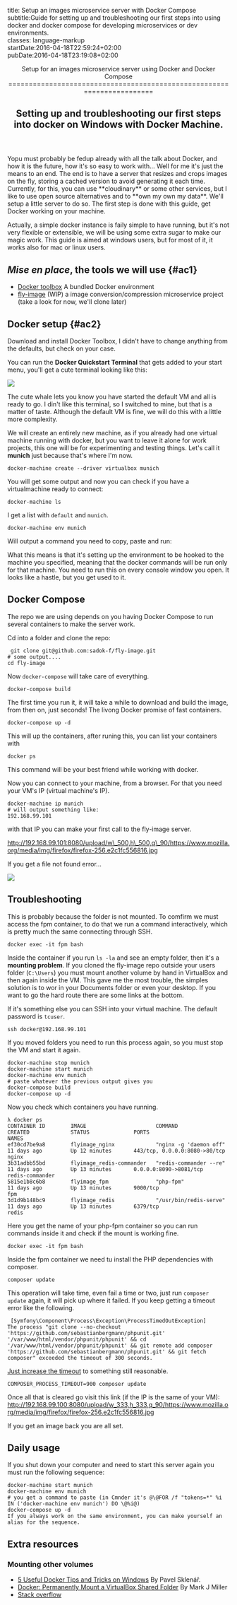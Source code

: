 title: Setup an images microservice server with Docker Compose\
subtitle:Guide for setting up and troubleshooting our first steps into using docker and docker compose for developing microservices or dev environments.\
classes: language-markup\
startDate:2016-04-18T22:59:24+02:00\
pubDate:2016-04-18T23:19:08+02:00

<header>
<hgroup>
Setup for an images microservice server using Docker and Docker Compose
=======================================================================

Setting up and troubleshooting our first steps into docker on Windows with Docker Machine.
------------------------------------------------------------------------------------------

</hgroup>
</header>
Yopu must probably be fedup already with all the talk about Docker, and how it is the future, how it's so easy to work with... Well for me it's just the means to an end. The end is to have a server that resizes and crops images on the fly, storing a cached version to avoid generating it each time. Currently, for this, you can use **cloudinary** or some other services, but I like to use open source alternatives and to **own my own my data**. We'll setup a little server to do so. The first step is done with this guide, get Docker working on your machine.

Actually, a simple docker instance is faily simple to have running, but it's not very flexible or extensible, we will be using some extra sugar to make our magic work. This guide is aimed at windows users, but for most of it, it works also for mac or linux users.

*<span lang="fr">Mise en place</span>*, the tools we will use {#ac1}
-------------------------------------------------------------

-   [Docker toolbox](https://www.docker.com/products/docker-toolbox) A bundled Docker environment
-   [fly-image](https://github.com/sadok-f/fly-image) (WIP) a image conversion/compression microservice project (take a look for now, we'll clone later)

Docker setup {#ac2}
------------

Download and install Docker Toolbox, I didn't have to change anything from the defaults, but check on your case.

You can run the **Docker Quickstart Terminal** that gets added to your start menu, you'll get a cute terminal looking like this:

![](img/content/docker-setup-first-console-output.png)

The cute whale lets you know you have started the default VM and all is ready to go. I din't like this terminal, so I switched to mine, but that is a matter of taste. Although the default VM is fine, we will do this with a little more complexity.

We will create an entirely new machine, as if you already had one virtual machine running with docker, but you want to leave it alone for work projects, this one will be for experimenting and testing things. Let's call it **munich** just because that's where I'm now.

    docker-machine create --driver virtualbox munich

You will get some output and now you can check if you have a virtualmachine ready to connect:

    docker-machine ls

I get a list with `default` and `munich`.

    docker-machine env munich

Will output a command you need to copy, paste and run:

What this means is that it's setting up the environment to be hooked to the machine you specified, meaning that the docker commands will be run only for that machine. You need to run this on every console window you open. It looks like a hastle, but you get used to it.

Docker Compose
--------------

The repo we are using depends on you having Docker Compose to run several containers to make the server work.

Cd into a folder and clone the repo:

     git clone git@github.com:sadok-f/fly-image.git
    # some output....
    cd fly-image

Now `docker-compose` will take care of everything.

    docker-compose build

The first time you run it, it will take a while to download and build the image, from then on, just seconds! The livong Docker promise of fast containers.

    docker-compose up -d

This will up the containers, after runing this, you can list your containers with

    docker ps

This command will be your best friend while working with docker.

Now you can connect to your machine, from a browser. For that you need your VM's IP (virtual machine's IP).

    docker-machine ip munich
    # will output something like: 
    192.168.99.101

with that IP you can make your first call to the fly-image server.

http://192.168.99.101:8080/upload/w\_500,h\_500,q\_90/https://www.mozilla.org/media/img/firefox/firefox-256.e2c1fc556816.jpg

If you get a file not found error...

![](img/content/docker-setup-file-not-found.png)

Troubleshooting
---------------

This is probably because the folder is not mounted. To comfirm we must access the fpm container, to do that we run a command interactively, which is pretty much the same connecting through SSH.

    docker exec -it fpm bash

Inside the container if you run `ls -la` and see an empty folder, then it's a **mounting problem**. If you cloned the fly-image repo outside your users folder (`C:\Users`) you must mount another volume by hand in VirtualBox and then again inside the VM. This gave me the most trouble, the simples solution is to wor in your Documents folder or even your desktop. If you want to go the hard route there are some links at the bottom.

If it's something else you can SSH into your virtual machine. The default password is `tcuser`.

    ssh docker@192.168.99.101

If you moved folders you need to run this process again, so you must stop the VM and start it again.

    docker-machine stop munich
    docker-machine start munich
    docker-machine env munich
    # paste whatever the previous output gives you
    docker-compose build
    docker-compose up -d

Now you check which containers you have running.

    λ docker ps
    CONTAINER ID        IMAGE                      COMMAND                  CREATED             STATUS              PORTS                           NAMES
    ef30cd7be9a8        flyimage_nginx             "nginx -g 'daemon off"   11 days ago         Up 12 minutes       443/tcp, 0.0.0.0:8080->80/tcp   nginx
    3b31adbb55bd        flyimage_redis-commander   "redis-commander --re"   11 days ago         Up 13 minutes       0.0.0.0:8090->8081/tcp          redis-commander
    5815e1b8c6b8        flyimage_fpm               "php-fpm"                11 days ago         Up 13 minutes       9000/tcp                        fpm
    3d1d9b148bc9        flyimage_redis             "/usr/bin/redis-serve"   11 days ago         Up 13 minutes       6379/tcp                        redis

Here you get the name of your php-fpm container so you can run commands inside it and check if the mount is working fine.

    docker exec -it fpm bash

Inside the fpm container we need tu install the PHP dependencies with composer.

    composer update

This operation will take time, even fail a time or two, just run `composer update` again, it will pick up where it failed. If you keep getting a timeout error like the following.

     [Symfony\Component\Process\Exception\ProcessTimedOutException]
    The process "git clone --no-checkout 'https://github.com/sebastianbergmann/phpunit.git' '/var/www/html/vendor/phpunit/phpunit' && cd '/var/www/html/vendor/phpunit/phpunit' && git remote add composer 'https://github.com/sebastianbergmann/phpunit.git' && git fetch composer" exceeded the timeout of 300 seconds.

[Just increase the timeout](http://www.papayasoft.com/2013/08/22/composer-process-timeout-when-fetching-large-repositories/) to something still reasonable.

    COMPOSER_PROCESS_TIMEOUT=900 composer update

Once all that is cleared go visit this link (if the IP is the same of your VM): <http://192.168.99.100:8080/upload/w_333,h_333,q_90/https://www.mozilla.org/media/img/firefox/firefox-256.e2c1fc556816.jpg>

If you get an image back you are all set.

Daily usage
-----------

If you shut down your computer and need to start this server again you must run the following sequence:

    docker-machine start munich
    docker-machine env munich
    # you get a command to paste (in Cmnder it's @\@FOR /f "tokens=*" %i IN ('docker-machine env munich') DO \@%i@)
    docker-compose up -d
    If you always work on the same environment, you can make yourself an alias for the sequence.

Extra resources
---------------

### Mounting other volumes

-   [5 Useful Docker Tips and Tricks on Windows](http://blog.pavelsklenar.com/5-useful-docker-tip-and-tricks-on-windows/#attachment_165) By Pavel Sklenář.
-   [Docker: Permanently Mount a VirtualBox Shared Folder](http://www.developmentalmadness.com/2016/03/05/docker-permanently-mount-a-virtualbox-shared-folder/) By Mark J Miller
-   [Stack overflow](http://stackoverflow.com/questions/30040708/how-to-mount-local-volumes-in-docker-machine#answer-32030385)
